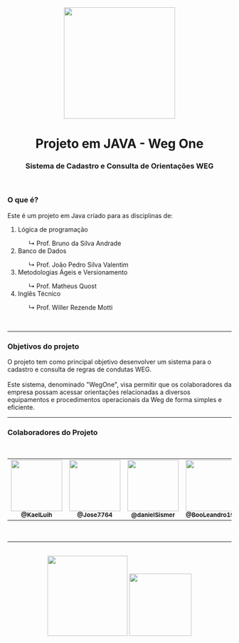 <div align="center">
    <img src="https://i.postimg.cc/d1PNHWRc/Weg-One-20250422-213835-0000.png" width="250px">
</div>
<h1 align="center"><b>Projeto em JAVA - Weg One</b></h1>

<h3 align="center">Sistema de Cadastro e Consulta de Orientações WEG</h3>
<br>
<h3><b>O que é?</b></h3>
    <p>Este é um projeto em Java criado para as disciplinas de:</p>
<ol>
    <li>Lógica de programação</li>
        <ol>↳ Prof. Bruno da Silva Andrade</ol>
    <li>Banco de Dados</li>
        <ol>↳ Prof. João Pedro Silva Valentim</ol>
    <li>Metodologias Ágeis e Versionamento</li>
        <ol>↳ Prof. Matheus Quost</ol>
    <li>Inglês Técnico</li>
        <ol>↳ Prof. Willer Rezende Motti</ol>
</ol>

<br><hr>

<h3><b>Objetivos do projeto</b></h3>
<p>
O projeto tem como principal objetivo desenvolver um sistema para o cadastro e consulta de regras de condutas WEG. 
<br><br>
Este
sistema, denominado "WegOne", visa permitir que os colaboradores da empresa possam
acessar orientações relacionadas a diversos equipamentos e procedimentos operacionais
da Weg de forma simples e eficiente.
</p>

<hr>

<h3><b>Colaboradores do Projeto</b></h3>

<br>

<table align="center">
  <tr>
    <td align="center">
      <a href="https://github.com/KaelLuih">
        <img src="https://avatars.githubusercontent.com/u/189893504?v=4" width="115"/><br />
        <sub><b>@KaelLuih</b></sub>
      </a>
    </td>
    <td align="center">
      <a href="https://github.com/KaelLuih">
        <img src="https://avatars.githubusercontent.com/u/197796453?v=4" width="115"/><br />
        <sub><b>@Jose7764</b></sub>
      </a>
    </td>
   <td align="center">
       <a href="https://github.com/danielSismer">
           <img src="https://avatars.githubusercontent.com/u/188383351?v=4" width="115"/><br />
           <sub><b>@danielSismer</b></sub>
       </a>
   </td>
   <td>
       <a href="https://github.com/BooLeandro1911">
           <img src="https://avatars.githubusercontent.com/u/198644365?v=4" width="115"/><br />
           <sub><b>@BooLeandro1911</b></sub>
       </a>
   </td>
   <td align="center">
       <a href="https://github.com/gabrielEFagundes">
           <img src="https://avatars.githubusercontent.com/u/185841300?v=4" width="115"/><br />
           <sub><b>@gabrielEFagundes</b></sub>
       </a>
   </td>
  </tr>
</table>

<br>

<hr><br>

<div align="center">
    <img src="https://i1.wp.com/wallbox.com.br/wp-content/uploads/2020/03/weg-logo.png?fit=4096%2C2836&ssl=1" width="180px"></img>
    <img src="https://th.bing.com/th/id/R.918cd02cad9cf64698b1f8141f0f7e1a?rik=jFNdCmYaw8X6Nw&pid=ImgRaw&r=0" width="140px"></img>
</div>
